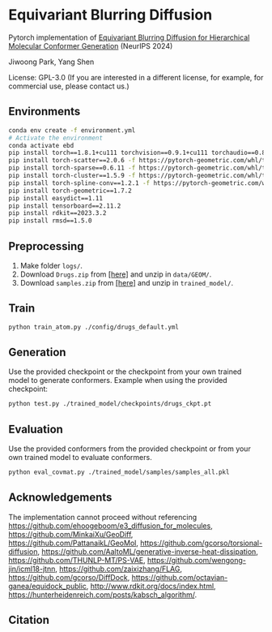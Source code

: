 # Equivariant Blurring Diffusion
Pytorch implementation of [Equivariant Blurring Diffusion for Hierarchical Molecular Conformer Generation](https://openreview.net/forum?id=Aj0Zf28l6o) (NeurIPS 2024)

Jiwoong Park, Yang Shen 

License: GPL-3.0 (If you are interested in a different license, for example, for commercial use, please contact us.)

## Environments
```bash
conda env create -f environment.yml
# Activate the environment
conda activate ebd
pip install torch==1.8.1+cu111 torchvision==0.9.1+cu111 torchaudio==0.8.1 -f https://download.pytorch.org/whl/torch_stable.html
pip install torch-scatter==2.0.6 -f https://pytorch-geometric.com/whl/torch-1.8.1+cu111.html
pip install torch-sparse==0.6.11 -f https://pytorch-geometric.com/whl/torch-1.8.1+cu111.html
pip install torch-cluster==1.5.9 -f https://pytorch-geometric.com/whl/torch-1.8.1+cu111.html
pip install torch-spline-conv==1.2.1 -f https://pytorch-geometric.com/whl/torch-1.8.1+cu111.html
pip install torch-geometric==1.7.2
pip install easydict==1.11
pip install tensorboard==2.11.2
pip install rdkit==2023.3.2
pip install rmsd==1.5.0
```

## Preprocessing
1. Make folder `logs/`.
2. Download `Drugs.zip` from [[here]](https://zenodo.org/records/13882973) and unzip in `data/GEOM/`.
3. Download `samples.zip` from [[here]](https://zenodo.org/records/13882973) and unzip in `trained_model/`.


## Train
```bash
python train_atom.py ./config/drugs_default.yml
```


## Generation
Use the provided checkpoint or the checkpoint from your own trained model to generate conformers.
Example when using the provided checkpoint:
```bash
python test.py ./trained_model/checkpoints/drugs_ckpt.pt
```


## Evaluation
Use the provided conformers from the provided checkpoint or from your own trained model to evaluate conformers.


```bash
python eval_covmat.py ./trained_model/samples/samples_all.pkl
```

## Acknowledgements
The implementation cannot proceed without referencing https://github.com/ehoogeboom/e3_diffusion_for_molecules, https://github.com/MinkaiXu/GeoDiff, https://github.com/PattanaikL/GeoMol, https://github.com/gcorso/torsional-diffusion, https://github.com/AaltoML/generative-inverse-heat-dissipation, https://github.com/THUNLP-MT/PS-VAE, https://github.com/wengong-jin/icml18-jtnn, https://github.com/zaixizhang/FLAG, https://github.com/gcorso/DiffDock, https://github.com/octavian-ganea/equidock_public, http://www.rdkit.org/docs/index.html, https://hunterheidenreich.com/posts/kabsch_algorithm/.


## Citation

```
```
